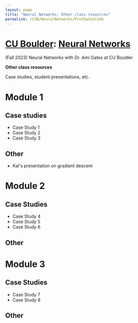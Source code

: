 ```yaml
---
layout: page
title: "Neural Networks: Other class resources"
permalink: /CUB/NeuralNetworks/ProfGatesCode
---
```

# [CU Boulder](../../CUB.md): [Neural Networks](NeuralNets.md)
(Fall 2023) Neural Networks with Dr. Ami Gates at CU Boulder

**Other class resources**

Case studies, student presentations, etc.

# Module 1

## Case studies

- Case Study 1
- Case Study 2
- Case Study 3

## Other

- Kal's presentation on gradient descent

# Module 2

## Case Studies

- Case Study 4
- Case Study 5
- Case Study 6

## Other


# Module 3

## Case Studies

- Case Study 7
- Case Study 8

## Other